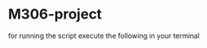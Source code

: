 # M306-project

for running the script execute the following in your terminal

```python3 age.py 22.2.2004
